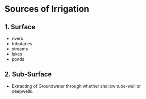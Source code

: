 # Sources of Irrigation

## 1. Surface

- rivers
- tributaries
- streams
- lakes
- ponds


## 2. Sub-Surface

- Extracting of Groundwater through whether shallow tube-well or deepwells.